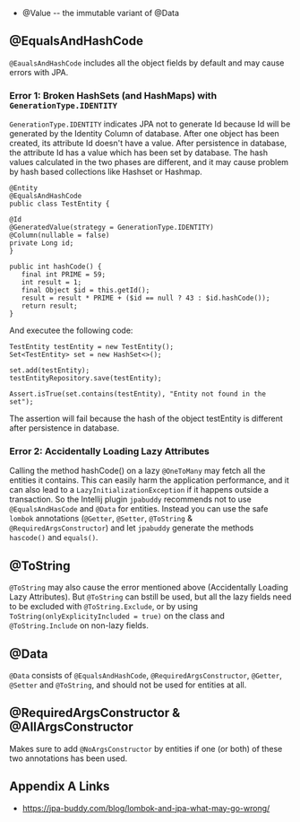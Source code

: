 - @Value -- the immutable variant of @Data

## @EqualsAndHashCode
`@EaualsAndHashCode` includes all the object fields by default and may cause errors with JPA.
### Error 1: Broken HashSets (and HashMaps) with `GenerationType.IDENTITY`

`GenerationType.IDENTITY` indicates JPA not to generate Id because Id will be generated by the Identity Column of database. After one object has been created, its attribute Id doesn't have a value. After persistence in database, the attribute Id has a value which has been set by database. The hash values calculated in the two phases are different, and it may cause problem by hash based collections like Hashset or Hashmap.
  
```
@Entity
@EqualsAndHashCode
public class TestEntity {

@Id
@GeneratedValue(strategy = GenerationType.IDENTITY)
@Column(nullable = false)
private Long id;
}
```
```
public int hashCode() {
   final int PRIME = 59;
   int result = 1;
   final Object $id = this.getId();
   result = result * PRIME + ($id == null ? 43 : $id.hashCode());
   return result;
}
```
And executee the following code:
```
TestEntity testEntity = new TestEntity();
Set<TestEntity> set = new HashSet<>();

set.add(testEntity);
testEntityRepository.save(testEntity);

Assert.isTrue(set.contains(testEntity), "Entity not found in the set");
```

The assertion will fail because the hash of the object testEntity is different after persistence in database.

### Error 2: Accidentally Loading Lazy Attributes
  
Calling the method hashCode() on a lazy `@OneToMany` may fetch all the entities it contains. This can easily harm the application performance, and it can also lead to a `LazyInitializationException` if it happens outside a transaction. So the Intellij plugin `jpabuddy` recommends not to use `@EqualsAndHasCode` and `@Data` for entities. Instead you can use the safe `lombok` annotations (`@Getter`, `@Setter`, `@ToString` & `@RequiredArgsConstructor`) and let `jpabuddy` generate the methods `hascode()` and `equals()`.

## @ToString
`@ToString` may also cause the error mentioned above (Accidentally Loading Lazy Attributes). But `@ToString` can bstill be used, but all the lazy fields need to be excluded with `@ToString.Exclude`, or by using `ToString(onlyExplicityIncluded = true)` on the class and `@ToString.Include` on non-lazy fields.

## @Data
`@Data` consists of `@EqualsAndHashCode`, `@RequiredArgsConstructor`, `@Getter`, `@Setter` and `@ToString`, and should not be used for entities at all.

## @RequiredArgsConstructor & @AllArgsConstructor
Makes sure to add `@NoArgsConstructor` by entities if one (or both) of these two annotations has been used. 

## Appendix A Links
- https://jpa-buddy.com/blog/lombok-and-jpa-what-may-go-wrong/
